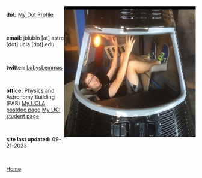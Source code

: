 
<img align="right" src= "./images/IndvPagePhotos/sendjack2space.jpg" width="350" height="350">

<strong>dot:</strong> [My Dot Profile](https://dot.cards/jluby127)

<br>

<strong>email:</strong> jblubin [at] astro [dot] ucla [dot] edu

<br>

<strong>twitter:</strong> [LubysLemmas](https://twitter.com/LubysLemmas)

<br>

<strong>office:</strong> Physics and Astronomy Building (PAB)
[My UCLA postdoc page](https://www.physics.uci.edu/node/13487)
[My UCI student page](https://www.physics.uci.edu/node/13487)

<br>

<strong>site last updated:</strong> 09-21-2023

<br>

[Home](./)
